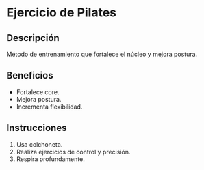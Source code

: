 # Ejercicio de Pilates

## Descripción
Método de entrenamiento que fortalece el núcleo y mejora postura.

## Beneficios
- Fortalece core.
- Mejora postura.
- Incrementa flexibilidad.

## Instrucciones
1. Usa colchoneta.
2. Realiza ejercicios de control y precisión.
3. Respira profundamente.
